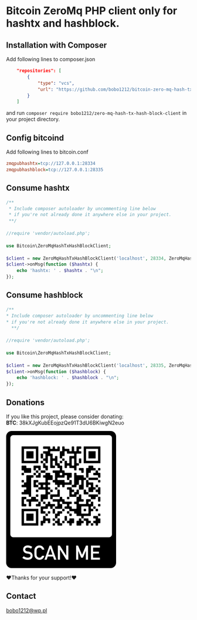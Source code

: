 # Bitcoin ZeroMq PHP client only for hashtx and hashblock.

## Installation with Composer

Add following lines to composer.json
```json
    "repositories": [
        {
            "type": "vcs",
            "url": "https://github.com/bobo1212/bitcoin-zero-mq-hash-tx-hash-block-client.git"
        }
    ]
```

and run ```composer require bobo1212/zero-mq-hash-tx-hash-block-client``` in your project directory.

## Config bitcoind 

Add following lines to bitcoin.conf

```ini
zmqpubhashtx=tcp://127.0.0.1:28334
zmqpubhashblock=tcp://127.0.0.1:28335
```

## Consume  hashtx
```php
/**
 * Include composer autoloader by uncommenting line below
 * if you're not already done it anywhere else in your project.
 **/

//require 'vendor/autoload.php';

use Bitcoin\ZeroMqHashTxHashBlockClient;

$client = new ZeroMqHashTxHashBlockClient('localhost', 28334, ZeroMqHashTxHashBlockClient::Q_NAME_HASH_TX);
$client->onMsg(function ($hashtx) {
    echo 'hashtx: ' . $hashtx . "\n";
});
```

## Consume  hashblock
```php
/**
* Include composer autoloader by uncommenting line below
* if you're not already done it anywhere else in your project.
  **/

//require 'vendor/autoload.php';

use Bitcoin\ZeroMqHashTxHashBlockClient;

$client = new ZeroMqHashTxHashBlockClient('localhost', 28335, ZeroMqHashTxHashBlockClient::Q_NAME_HASH_BLOCK);
$client->onMsg(function ($hashblock) {
    echo 'hashblock: ' . $hashblock . "\n";
});
```
## Donations
If you like this project, please consider donating:<br>
**BTC**: 38kXJgKubEEojpzQe91T3dU6BKiwgN2euo<br>
<p>
  <img src="assets/qrcode.png">
</p>
❤Thanks for your support!❤


## Contact
bobo1212@wp.pl